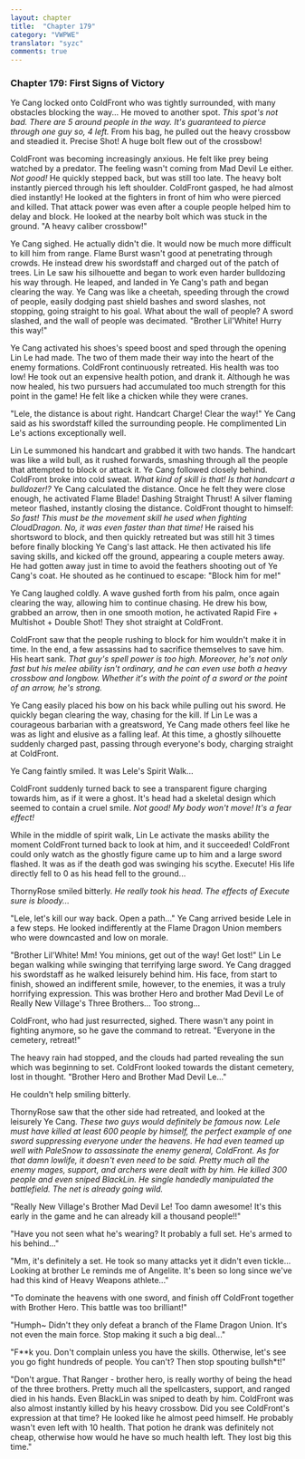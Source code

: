 ```yaml
---
layout: chapter
title:  "Chapter 179"
category: "VWPWE"
translator: "syzc"
comments: true
---
```


### Chapter 179: First Signs of Victory

Ye Cang locked onto ColdFront who was tightly surrounded, with many obstacles blocking the way... He moved to another spot. *This spot's not bad. There are 5 around people in the way. It's guaranteed to pierce through one guy so, 4 left.* From his bag, he pulled out the heavy crossbow and steadied it. Precise Shot! A huge bolt flew out of the crossbow!

ColdFront was becoming increasingly anxious. He felt like prey being watched by a predator. The feeling wasn't coming from Mad Devil Le either. *Not good!* He quickly stepped back, but was still too late. The heavy bolt instantly pierced through his left shoulder. ColdFront gasped, he had almost died instantly! He looked at the fighters in front of him who were pierced and killed. That attack power was even after a couple people helped him to delay and block. He looked at the nearby bolt which was stuck in the ground. "A heavy caliber crossbow!"

Ye Cang sighed. He actually didn't die. It would now be much more difficult to kill him from range. Flame Burst wasn't good at penetrating through crowds. He instead drew his swordstaff and charged out of the patch of trees. Lin Le saw his silhouette and began to work even harder bulldozing his way through. He leaped, and landed in Ye Cang's path and began clearing the way. Ye Cang was like a cheetah, speeding through the crowd of people, easily dodging past shield bashes and sword slashes, not stopping, going straight to his goal. What about the wall of people? A sword slashed, and the wall of people was decimated. "Brother Lil'White! Hurry this way!"

Ye Cang activated his shoes's speed boost and sped through the opening Lin Le had made. The two of them made their way into the heart of the enemy formations. ColdFront continuously retreated. His health was too low! He took out an expensive health potion, and drank it. Although he was now healed, his two pursuers had accumulated too much strength for this point in the game! He felt like a chicken while they were cranes.

"Lele, the distance is about right. Handcart Charge! Clear the way!" Ye Cang said as his swordstaff killed the surrounding people. He complimented Lin Le's actions exceptionally well.

Lin Le summoned his handcart and grabbed it with two hands. The handcart was like a wild bull, as it rushed forwards, smashing through all the people that attempted to block or attack it. Ye Cang followed closely behind. ColdFront broke into cold sweat. *What kind of skill is that! Is that handcart a bulldozer!?* Ye Cang calculated the distance. Once he felt they were close enough, he activated Flame Blade! Dashing Straight Thrust! A silver flaming meteor flashed, instantly closing the distance. ColdFront thought to himself: *So fast! This must be the movement skill he used when fighting CloudDragon. No, it was even faster than that time!* He raised his shortsword to block, and then quickly retreated but was still hit 3 times before finally blocking Ye Cang's last attack. He then activated his life saving skills, and kicked off the ground, appearing a couple meters away. He had gotten away just in time to avoid the feathers shooting out of Ye Cang's coat. He shouted as he continued to escape: "Block him for me!" 

Ye Cang laughed coldly. A wave gushed forth from his palm, once again clearing the way, allowing him to continue chasing. He drew his bow, grabbed an arrow, then in one smooth motion, he activated Rapid Fire + Multishot + Double Shot! They shot straight at ColdFront.

ColdFront saw that the people rushing to block for him wouldn't make it in time. In the end, a few assassins had to sacrifice themselves to save him. His heart sank. *That guy's spell power is too high. Moreover, he's not only fast but his melee ability isn't ordinary, and he can even use both a heavy crossbow and longbow. Whether it's with the point of a sword or the point of an arrow, he's strong.*

Ye Cang easily placed his bow on his back while pulling out his sword. He quickly began clearing the way, chasing for the kill. If Lin Le was a courageous barbarian with a greatsword, Ye Cang made others feel like he was as light and elusive as a falling leaf. At this time, a ghostly silhouette suddenly charged past, passing through everyone's body, charging straight at ColdFront.

Ye Cang faintly smiled. It was Lele's Spirit Walk...

ColdFront suddenly turned back to see a transparent figure charging towards him, as if it were a ghost. It's head had a skeletal design which seemed to contain a cruel smile. *Not good! My body won't move! It's a fear effect!*

While in the middle of spirit walk, Lin Le activate the masks ability the moment ColdFront turned back to look at him, and it succeeded! ColdFront could only watch as the ghostly figure came up to him and a large sword flashed. It was as if the death god was swinging his scythe. Execute! His life directly fell to 0 as his head fell to the ground...

ThornyRose smiled bitterly. *He really took his head. The effects of Execute sure is bloody...*

"Lele, let's kill our way back. Open a path..." Ye Cang arrived beside Lele in a few steps. He looked indifferently at the Flame Dragon Union members who were downcasted and low on morale.

"Brother Lil'White! Mm! You minions, get out of the way! Get lost!" Lin Le began walking while swinging that terrifying large sword. Ye Cang dragged his swordstaff as he walked leisurely behind him. His face, from start to finish, showed an indifferent smile, however, to the enemies, it was a truly horrifying expression. This was brother Hero and brother Mad Devil Le of Really New Village's Three Brothers... Too strong... 

ColdFront, who had just resurrected, sighed. There wasn't any point in fighting anymore, so he gave the command to retreat. "Everyone in the cemetery, retreat!"

The heavy rain had stopped, and the clouds had parted revealing the sun which was beginning to set. ColdFront looked towards the distant cemetery, lost in thought. "Brother Hero and Brother Mad Devil Le..."

He couldn't help smiling bitterly.

ThornyRose saw that the other side had retreated, and looked at the leisurely Ye Cang. *These two guys would definitely be famous now. Lele must have killed at least 600 people by himself, the perfect example of one sword suppressing everyone under the heavens. He had even teamed up well with PaleSnow to assassinate the enemy general, ColdFront. As for that damn lowlife, it doesn't even need to be said. Pretty much all the enemy mages, support, and archers were dealt with by him. He killed 300 people and even sniped BlackLin. He single handedly manipulated the battlefield. The net is already going wild.*

"Really New Village's Brother Mad Devil Le! Too damn awesome! It's this early in the game and he can already kill a thousand people!!"

"Have you not seen what he's wearing? It probably a full set. He's armed to his behind..."

"Mm, it's definitely a set. He took so many attacks yet it didn't even tickle... Looking at brother Le reminds me of Angelite. It's been so long since we've had this kind of Heavy Weapons athlete..."

"To dominate the heavens with one sword, and finish off ColdFront together with Brother Hero. This battle was too brilliant!"

"Humph~ Didn't they only defeat a branch of the Flame Dragon Union. It's not even the main force. Stop making it such a big deal..."

"F\*\*k you. Don't complain unless you have the skills. Otherwise, let's see you go fight hundreds of people. You can't? Then stop spouting bullsh\*t!"

"Don't argue. That Ranger - brother hero, is really worthy of being the head of the three brothers. Pretty much all the spellcasters, support, and ranged died in his hands. Even BlackLin was sniped to death by him. ColdFront was also almost instantly killed by his heavy crossbow. Did you see ColdFront's expression at that time? He looked like he almost peed himself. He probably wasn't even left with 10 health. That potion he drank was definitely not cheap, otherwise how would he have so much health left. They lost big this time."

